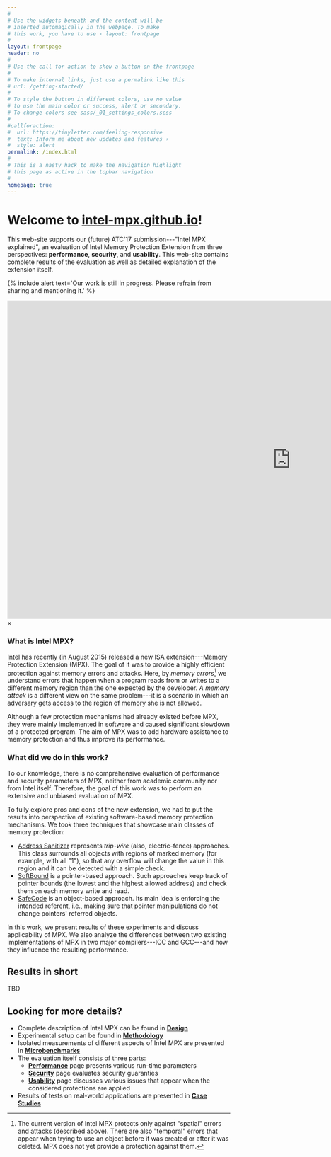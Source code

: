 ```yaml
---
#
# Use the widgets beneath and the content will be
# inserted automagically in the webpage. To make
# this work, you have to use › layout: frontpage
#
layout: frontpage
header: no
#
# Use the call for action to show a button on the frontpage
#
# To make internal links, just use a permalink like this
# url: /getting-started/
#
# To style the button in different colors, use no value
# to use the main color or success, alert or secondary.
# To change colors see sass/_01_settings_colors.scss
#
#callforaction:
#  url: https://tinyletter.com/feeling-responsive
#  text: Inform me about new updates and features ›
#  style: alert
permalink: /index.html
#
# This is a nasty hack to make the navigation highlight
# this page as active in the topbar navigation
#
homepage: true
---
```


# Welcome to [intel-mpx.github.io](https://intel-mpx.github.io)!

This web-site supports our (future) ATC'17 submission---"Intel MPX explained", an evaluation of Intel Memory Protection Extension from three perspectives: **performance**, **security**, and **usability**. 
This web-site contains complete results of the evaluation as well as detailed explanation of the extension itself.

{% include alert text='Our work is still in progress. Please refrain from sharing and mentioning it.' %}

<div id="videoModal" class="reveal-modal large" data-reveal="">
  <div class="flex-video widescreen vimeo" style="display: block;">
    <iframe width="1280" height="720" src="https://www.youtube.com/embed/3b5zCFSmVvU" frameborder="0" allowfullscreen></iframe>
  </div>
  <a class="close-reveal-modal">&#215;</a>
</div>

### What is Intel MPX?

Intel has recently (in August 2015) released a new ISA extension---Memory Protection Extension (MPX).
The goal of it was to provide a highly efficient protection against memory errors and attacks. 
Here, by *memory errors*[^temporal] we understand errors that happen when a program reads from or writes to a different memory region than the one expected by the developer.
*A memory attack* is a different view on the same problem---it is a scenario in which an adversary gets access to the region of memory she is not allowed.

Although a few protection mechanisms had already existed before MPX, they were mainly implemented in software and caused significant slowdown of a protected program.
The aim of MPX was to add hardware assistance to memory protection and thus improve its performance. 

### What did we do in this work?

To our knowledge, there is no comprehensive evaluation of performance and security parameters of MPX, neither from academic community nor from Intel itself.
Therefore, the goal of this work was to perform an extensive and unbiased evaluation of MPX.

To fully explore pros and cons of the new extension, we had to put the results into perspective of existing software-based memory protection mechanisms.
We took three techniques that showcase main classes of memory protection:

* [Address Sanitizer](http://clang.llvm.org/docs/AddressSanitizer.html) represents _trip-wire_ (also, electric-fence) approaches. This class surrounds all objects with regions of marked memory (for example, with all "1"), so that any overflow will change the value in this region and it can be detected with a simple check.
* [SoftBound](https://www.cs.rutgers.edu/~santosh.nagarakatte/softbound/) is a pointer-based approach. Such approaches keep track of pointer bounds (the lowest and the highest allowed address) and check them on each memory write and read. 
* [SafeCode](http://safecode.cs.illinois.edu/) is an object-based approach. Its main idea is enforcing the intended referent, i.e., making sure that pointer manipulations do not change pointers' referred objects. 

In this work, we present results of these experiments and discuss applicability of MPX.
We also analyze the differences between two existing implementations of MPX in two major compilers---ICC and GCC---and how they influence the resulting performance.

## Results in short

TBD

## Looking for more details?

* Complete description of Intel MPX can be found in **[Design](/design)**
* Experimental setup can be found in **[Methodology](/methodology/)**
* Isolated measurements of different aspects of Intel MPX are presented in **[Microbenchmarks](/microbenchmarks/)**
* The evaluation itself consists of three parts:
    * **[Performance](/performance/)** page presents various run-time parameters
    * **[Security](/security/)** page evaluates security guaranties
    * **[Usability](/usability/)** page discusses various issues that appear when the considered protections are applied
* Results of tests on real-world applications are presented in **[Case Studies](/case-studies/)**


[^temporal]: The current version of Intel MPX protects only against "spatial" errors and attacks (described above). There are also "temporal" errors that appear when trying to use an object before it was created or after it was deleted. MPX does not yet provide a protection against them.